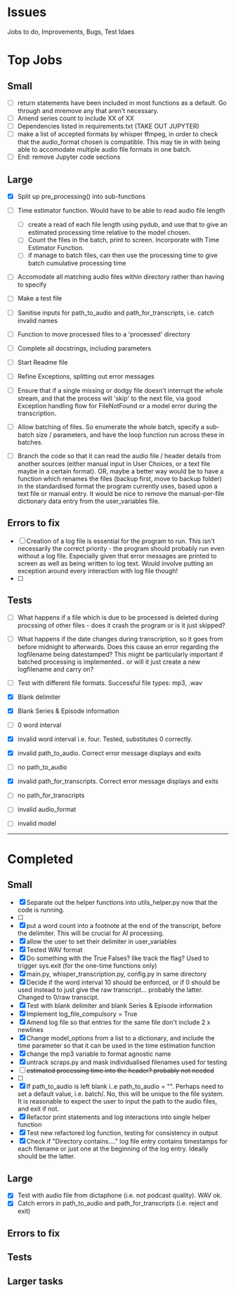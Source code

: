 # Issues
Jobs to do, Improvements, Bugs, Test Idaes


# Top Jobs

## Small
- [ ]  return statements have been included in most functions as a default. Go through and mremove any that aren't necessary.
- [ ]  Amend series count to include XX of XX  
- [ ]  Dependencies listed in requirements.txt (TAKE OUT JUPYTER)
- [ ]  make a list of accepted formats by whisper ffmpeg, in order to check that the audio_format chosen is compatible. This may tie in with being able to accomodate multiple audio file formats in one batch.
- [ ]  End: remove Jupyter code sections

## Large
- [x] Split up pre_processing() into sub-functions
- [ ] Time estimator function. Would have to be able to read audio file length
  - [ ]  create a read of each file length using pydub, and use that to give an estimated processing time relative to the model chosen.
  - [ ]  Count the files in the batch, print to screen. Incorporate with Time Estimator Function.
  - [ ]  if manage to batch files, can then use the processing time to give batch cumulative processing time
- [ ] Accomodate all matching audio files within directory rather than having to specify
- [ ] Make a test file
- [ ] Sanitise inputs for path_to_audio and path_for_transcripts, i.e. catch invalid names
- [ ] Function to move processed files to a 'processed' directory
- [ ] Complete all docstrings, including parameters
- [ ] Start Readme file
- [ ] Refine Exceptions, splitting out error messages
- [ ] Ensure that if a single missing or dodgy file doesn't interrupt the whole stream, and that the process will 'skip' to the next file, via good Exception handling flow for FileNotFound or a model error during the transcription.
- [ ]  Allow batching of files. So enumerate the whole batch, specify a sub-batch size  / parameters, and have the loop function run across these in batches.
- [ ] Branch the code so that it can read the audio file / header details from another sources (either manual input in User Choices, or a text file maybe in a certain format). OR, maybe a better way would be to have a function which renames the files (backup first, move to backup folder) in the standardised format the program currently uses, based upon a text file or manual entry. It would be nice to remove the manual-per-file dictionary data entry from the user_variables file.


## Errors to fix
- [ ] Creation of a log file is essential for the program to run. This isn't necessarily the correct priority - the program should probably run even without a log file. Especially given that error messages are printed to screen as well as being written to log text. Would involve putting an exception around every interaction with log file though!
- [ ] 


## Tests
- [ ]  What happens if a file which is due to be processed is deleted during procssing of other files - does it crash the program or is it just skipped?
- [ ]  What happens if the date changes during transcription, so it goes from before midnight to afterwards. Does this cause an error regarding the logfilename being datestamped? This might be particularly important if batched processing is implemented.. or will it just create a new logfilename and carry on?
- [ ]  Test with different file formats. Successful file types: mp3, .wav
- [x]  Blank delimiter 
- [x]  Blank Series & Episode information
- [ ]  0 word interval
- [x]  invalid word interval i.e. four. Tested, substitutes 0 correctly.
- [x]  invalid path_to_audio. Correct error message displays and exits
- [ ]  no path_to_audio
- [x]  invalid path_for_transcripts. Correct error message displays and exits
- [ ]  no path_for_transcripts
- [ ]  invalid audio_format
- [ ]  invalid model


---

# Completed

## Small
- [x]  Separate out the helper functions into utils_helper.py now that the code is running.
- [ ]  
- [x]  put a word count into a footnote at the end of the transcript, before the delimiter. This will be crucial for AI processing.
- [x]  allow the user to set their delimiter in user_variables
- [x]  Tested WAV format
- [x]  Do something with the True Falses? like track the flag? Used to trigger sys.exit (for the one-time functions only)
- [x]  main.py, whisper_transcription.py, config.py in same directory
- [x]  Decide if the word interval 10 should be enforced, or if 0 should be used instead to just give the raw transcript... probably the latter. Changed to 0/raw transcipt.
- [x]  Test with blank delimiter and blank Series & Episode information
- [x]  Implement log_file_compulsory = True
- [x]  Amend log file so that entries for the same file don't include 2 x newlines
- [x] Change model_options from a list to a dictionary, and include the time parameter so that it can be used in the time estimation function
- [x]  change the mp3 variable to format agnostic name
- [x]  untrack scraps.py and mask individualised filenames used for testing
- [ ]  ~~estimated processing time into the header? probably not needed~~
- [ ]  
- [x] If path_to_audio is left blank i..e path_to_audio = "". Perhaps need to set a default value, i.e. batch/. No, this will be unique to the file system. It is reasonable to expect the user to input the path to the audio files, and exit if not.
- [x]  Refactor print statements and log interactions into single helper function
- [x]  Test new refactored log function, testing for consistency in output
- [x]  Check if "Directory contains...." log file entry contains timestamps for each filename or just one at the beginning of the log entry. Ideally should be the latter.

## Large
- [x]  Test with audio file from dictaphone (i.e. not podcast quality). WAV ok.
- [x] Catch errors in path_to_audio and path_for_transcripts (i.e. reject and exit)

## Errors to fix


## Tests


## Larger tasks